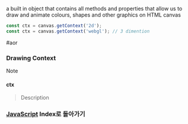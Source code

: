 
a built in object that contains all methods and properties that allow us to draw and animate colours, shapes and other graphics on HTML canvas

```js
const ctx = canvas.getContext('2d');
const ctx = canvas.getContext('webgl'); // 3 dimention
```

#aor 
### Drawing Context
>[!note]
>#### ctx
>
>>Description

### [JavaScript](../../../Dev-Index/JavaScript.md) Index로 돌아가기